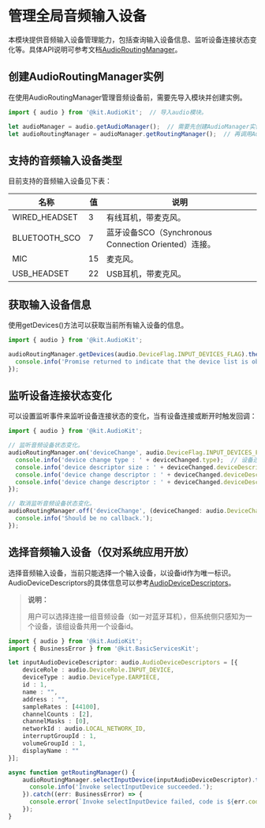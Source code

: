 # 管理全局音频输入设备
<!--Kit: Audio Kit-->
<!--Subsystem: Multimedia-->
<!--Owner: @songshenke-->
<!--Designer: @caixuejiang; @hao-liangfei; @zhanganxiang-->
<!--Tester: @Filger-->
<!--Adviser: @zengyawen-->

本模块提供音频输入设备管理能力，包括查询输入设备信息、监听设备连接状态变化等。具体API说明可参考文档[AudioRoutingManager](../../reference/apis-audio-kit/arkts-apis-audio-AudioRoutingManager.md)。

## 创建AudioRoutingManager实例

在使用AudioRoutingManager管理音频设备前，需要先导入模块并创建实例。

```ts
import { audio } from '@kit.AudioKit';  // 导入audio模块。

let audioManager = audio.getAudioManager();  // 需要先创建AudioManager实例。
let audioRoutingManager = audioManager.getRoutingManager();  // 再调用AudioManager的方法创建AudioRoutingManager实例。
```

## 支持的音频输入设备类型

目前支持的音频输入设备见下表：

| 名称 | 值 | 说明 | 
| -------- | -------- | -------- |
| WIRED_HEADSET | 3 | 有线耳机，带麦克风。 | 
| BLUETOOTH_SCO | 7 | 蓝牙设备SCO（Synchronous Connection Oriented）连接。 | 
| MIC | 15 | 麦克风。 | 
| USB_HEADSET | 22 | USB耳机，带麦克风。 | 

## 获取输入设备信息

使用getDevices()方法可以获取当前所有输入设备的信息。

```ts
import { audio } from '@kit.AudioKit';

audioRoutingManager.getDevices(audio.DeviceFlag.INPUT_DEVICES_FLAG).then((data: audio.AudioDeviceDescriptors) => {
  console.info('Promise returned to indicate that the device list is obtained.');
});
```

## 监听设备连接状态变化

可以设置监听事件来监听设备连接状态的变化，当有设备连接或断开时触发回调：

```ts
import { audio } from '@kit.AudioKit';

// 监听音频设备状态变化。
audioRoutingManager.on('deviceChange', audio.DeviceFlag.INPUT_DEVICES_FLAG, (deviceChanged: audio.DeviceChangeAction) => {
  console.info('device change type : ' + deviceChanged.type);  // 设备连接状态变化，0为连接，1为断开连接。
  console.info('device descriptor size : ' + deviceChanged.deviceDescriptors.length);
  console.info('device change descriptor : ' + deviceChanged.deviceDescriptors[0].deviceRole);  // 设备角色。
  console.info('device change descriptor : ' + deviceChanged.deviceDescriptors[0].deviceType);  // 设备类型。
});

// 取消监听音频设备状态变化。
audioRoutingManager.off('deviceChange', (deviceChanged: audio.DeviceChangeAction) => {
  console.info('Should be no callback.');
});
```
<!--Del-->
## 选择音频输入设备（仅对系统应用开放）

选择音频输入设备，当前只能选择一个输入设备，以设备id作为唯一标识。AudioDeviceDescriptors的具体信息可以参考[AudioDeviceDescriptors](../../reference/apis-audio-kit/arkts-apis-audio-t.md#audiodevicedescriptors)。

> **说明：**
> 
> 用户可以选择连接一组音频设备（如一对蓝牙耳机），但系统侧只感知为一个设备，该组设备共用一个设备id。

```ts
import { audio } from '@kit.AudioKit';
import { BusinessError } from '@kit.BasicServicesKit';

let inputAudioDeviceDescriptor: audio.AudioDeviceDescriptors = [{
    deviceRole : audio.DeviceRole.INPUT_DEVICE,
    deviceType : audio.DeviceType.EARPIECE,
    id : 1,
    name : "",
    address : "",
    sampleRates : [44100],
    channelCounts : [2],
    channelMasks : [0],
    networkId : audio.LOCAL_NETWORK_ID,
    interruptGroupId : 1,
    volumeGroupId : 1,
    displayName : ""
}];

async function getRoutingManager() {
    audioRoutingManager.selectInputDevice(inputAudioDeviceDescriptor).then(() => {
      console.info('Invoke selectInputDevice succeeded.');
    }).catch((err: BusinessError) => {
      console.error(`Invoke selectInputDevice failed, code is ${err.code}, message is ${err.message}`);
    });
}

```
<!--DelEnd-->